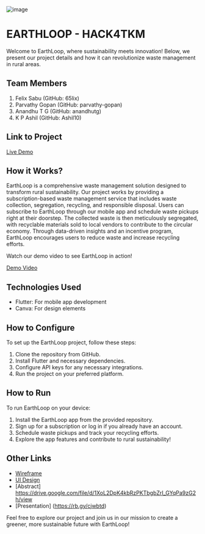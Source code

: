 ![image](HACK4TKM.jpeg)

# EARTHLOOP - HACK4TKM

Welcome to EarthLoop, where sustainability meets innovation! Below, we present our project details and how it can revolutionize waste management in rural areas.

## Team Members
1. Felix Sabu (GitHub: 65lix)
2. Parvathy Gopan (GitHub: parvathy-gopan)
3. Anandhu T G (GitHub: anandhutg)
4. K P Ashil (GitHub: Ashil10)

## Link to Project
[Live Demo](live_link)

## How it Works?
EarthLoop is a comprehensive waste management solution designed to transform rural sustainability. Our project works by providing a subscription-based waste management service that includes waste collection, segregation, recycling, and responsible disposal. Users can subscribe to EarthLoop through our mobile app and schedule waste pickups right at their doorstep. The collected waste is then meticulously segregated, with recyclable materials sold to local vendors to contribute to the circular economy. Through data-driven insights and an incentive program, EarthLoop encourages users to reduce waste and increase recycling efforts.

Watch our demo video to see EarthLoop in action!

[Demo Video](demo_video_link)

## Technologies Used
- Flutter: For mobile app development
- Canva: For design elements

## How to Configure
To set up the EarthLoop project, follow these steps:
1. Clone the repository from GitHub.
2. Install Flutter and necessary dependencies.
3. Configure API keys for any necessary integrations.
4. Run the project on your preferred platform.

## How to Run
To run EarthLoop on your device:
1. Install the EarthLoop app from the provided repository.
2. Sign up for a subscription or log in if you already have an account.
3. Schedule waste pickups and track your recycling efforts.
4. Explore the app features and contribute to rural sustainability!

## Other Links
- [Wireframe](wireframe_link)
- [UI Design](ui_design_link)
- [Abstract] https://drive.google.com/file/d/1XoL2DpK4kbRzPKTbgbZrI_GYqPa9zG2h/view
- [Presentation] (https://rb.gy/cjwbtd)

Feel free to explore our project and join us in our mission to create a greener, more sustainable future with EarthLoop!
